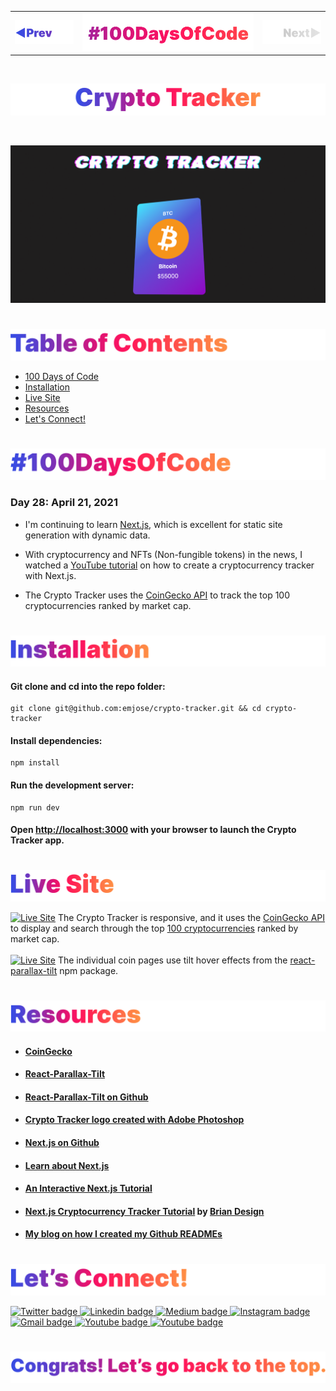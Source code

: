 <p id="header"><p>

<table><tr>
<td> <a href="https://github.com/emjose/news-site/#header"><img src="Assets/header-left.png" alt="previous" style="width: 200px;"/></a> </td>
<td> <a href="https://github.com/emjose/one-hundred/#header"><img src="Assets/header-center.png" alt="100 days of code" style="width: 580px;"/></a> </td>
<td> <a href=#header><img src="Assets/header-right-g.png" alt="next" style="width: 200px;"/></a> </td> 
</tr></table>

<br>

<p id="project-title"><p>

<a href=#table-of-contents>![Crypto Tracker](Assets/inter-028-crypto-tracker.png)</a> 

<br>

<a href="https://crypto-tracker-emjose.vercel.app/">![Crypto Tracker](Assets/preview-028-crypto-tracker.png)</a> 

#

<p id="table-of-contents"><p>

<a href=#table-of-contents>![Table of Contents](Assets/inter-toc.png)</a>  

- [100 Days of Code](#100days)
- [Installation](#installation) 
- [Live Site](#live-site)
- [Resources](#resources)
- [Let's Connect!](#lets-connect) 

#

<p id="100days"><p>

<a href=#100days>![#100DaysOfCode](Assets/inter-100hash.png)</a>  

### Day 28: April 21, 2021
- I'm continuing to learn <a href="https://nextjs.org/">Next.js</a>, which is excellent for static site generation with dynamic data.

- With cryptocurrency and NFTs (Non-fungible tokens) in the news, I watched a <a href="https://youtu.be/Kff_KRvpxj4">YouTube tutorial</a> on how to create a cryptocurrency tracker with Next.js.
  
- The Crypto Tracker uses the <a href="https://www.coingecko.com/en">CoinGecko API</a> to track the top 100 cryptocurrencies ranked by market cap.

#

<p id="installation"><p>

<a href=#installation>![Installation](Assets/inter-installation.png)</a>

#### Git clone and cd into the repo folder:
``` 
git clone git@github.com:emjose/crypto-tracker.git && cd crypto-tracker 
```
#### Install dependencies:
```
npm install
```
#### Run the development server:
```
npm run dev
```
#### Open [http://localhost:3000](http://localhost:3000) with your browser to launch the Crypto Tracker app.

#

<p id="live-site"><p>

<a href="https://crypto-tracker-emjose.vercel.app/">![Live Site](Assets/inter-live-site.png)</a>

<a href="https://crypto-tracker-emjose.vercel.app/">![Live Site](Assets/028-crypto-a.gif)</a>
The Crypto Tracker is responsive, and it uses the <a href="https://www.coingecko.com/en">CoinGecko API</a> to display and search through the top <a href="https://www.coingecko.com/en">100 cryptocurrencies</a> ranked by market cap.
<br>
<br>
<a href="https://crypto-tracker-emjose.vercel.app/">![Live Site](Assets/028-crypto-b.gif)</a>
The individual coin pages use tilt hover effects from the <a href="https://www.npmjs.com/package/react-parallax-tilt">react-parallax-tilt</a> npm package.

#

<p id="resources"><p>

<a href=#resources>![Resources](Assets/inter-resources.png)</a>  

- #### [CoinGecko](https://www.coingecko.com/en)

- #### [React-Parallax-Tilt](https://www.npmjs.com/package/react-parallax-tilt)

- #### [React-Parallax-Tilt on Github](https://github.com/mkosir/react-parallax-tilt)

- #### [Crypto Tracker logo created with Adobe Photoshop](https://www.adobe.com/products/photoshop.html) 
  
- #### [Next.js on Github](https://github.com/vercel/next.js/) 

- #### [Learn about Next.js](https://nextjs.org/docs)  

- #### [An Interactive Next.js Tutorial](https://nextjs.org/learn)

- #### [Next.js Cryptocurrency Tracker Tutorial](https://youtu.be/Kff_KRvpxj4) by [Brian Design](https://www.youtube.com/channel/UCsKsymTY_4BYR-wytLjex7A)

- #### [My blog on how I created my Github READMEs](https://emmanueljose.medium.com/readme-a-makeover-story-b9c7be37a6de?sk=7ae6623d365409d875753e4604e42ffd) 

#

<p id="lets-connect"><p>

<a href=#lets-connect>![Let's Connect!](Assets/inter-lets-connect.png)</a>

<p><a href="https://twitter.com/Emmanuel_Labor"><img src="https://img.shields.io/badge/twitter-%231DA1F2.svg?&style=for-the-badge&logo=twitter&logoColor=white" height=30 width=90 alt="Twitter badge"> <a href="https://www.linkedin.com/in/emmanuelpjose/"><img src="https://img.shields.io/badge/linkedin-%230064e7.svg?&style=for-the-badge&logo=linkedin&logoColor=white" height=30 width=90 alt="Linkedin badge"> <a href="https://emmanueljose.medium.com/"><img src="https://img.shields.io/badge/medium-%238700f5.svg?&style=for-the-badge&logo=medium&logoColor=white" height=30 width=90 alt="Medium badge"> <a href="https://www.instagram.com/emmanuel_jose/"><img src="https://img.shields.io/badge/instagram-%23ff0077.svg?&style=for-the-badge&logo=instagram&logoColor=white" height=30 width=90 alt="Instagram badge"> <a href="mailto:emjose@gmail.com"><img src="https://img.shields.io/badge/gmail-%23fd1745.svg?&style=for-the-badge&logo=gmail&logoColor=white" height=30 width=90 alt="Gmail badge"> <a href="https://www.youtube.com/channel/UCQdqFg-_J83jn9xJRd1W3tQ/videos"><img src="https://img.shields.io/badge/youtube-%23FF0000.svg?&style=for-the-badge&logo=youtube&logoColor=white" height=30 width=90 alt="Youtube badge"> <a href="https://github.com/emjose"><img src="https://img.shields.io/badge/github-%23ff8e44.svg?&style=for-the-badge&logo=github&logoColor=white" height=30 width=90 alt="Youtube badge"></p>

#

<a href=#header>![Back to Top](Assets/inter-congrats.png)</a> 







<!-- This is a [Next.js](https://nextjs.org/) project bootstrapped with [`create-next-app`](https://github.com/vercel/next.js/tree/canary/packages/create-next-app).

## Getting Started

First, run the development server:

```bash
npm run dev
# or
yarn dev
```

Open [http://localhost:3000](http://localhost:3000) with your browser to see the result.

You can start editing the page by modifying `pages/index.js`. The page auto-updates as you edit the file.

[API routes](https://nextjs.org/docs/api-routes/introduction) can be accessed on [http://localhost:3000/api/hello](http://localhost:3000/api/hello). This endpoint can be edited in `pages/api/hello.js`.

The `pages/api` directory is mapped to `/api/*`. Files in this directory are treated as [API routes](https://nextjs.org/docs/api-routes/introduction) instead of React pages.

## Learn More

To learn more about Next.js, take a look at the following resources:

- [Next.js Documentation](https://nextjs.org/docs) - learn about Next.js features and API.
- [Learn Next.js](https://nextjs.org/learn) - an interactive Next.js tutorial.

You can check out [the Next.js GitHub repository](https://github.com/vercel/next.js/) - your feedback and contributions are welcome!

## Deploy on Vercel

The easiest way to deploy your Next.js app is to use the [Vercel Platform](https://vercel.com/new?utm_medium=default-template&filter=next.js&utm_source=create-next-app&utm_campaign=create-next-app-readme) from the creators of Next.js.

Check out our [Next.js deployment documentation](https://nextjs.org/docs/deployment) for more details. -->
